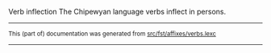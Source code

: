 Verb inflection
The Chipewyan language verbs inflect in persons.

* * *

<small>This (part of) documentation was generated from [src/fst/affixes/verbs.lexc](https://github.com/giellalt/lang-chp/blob/main/src/fst/affixes/verbs.lexc)</small>

---

